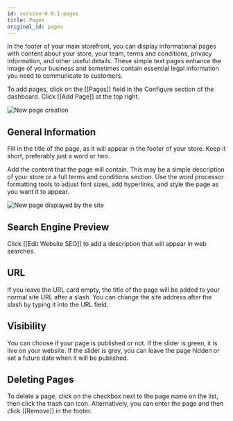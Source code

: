 ```yaml
---
id: version-0.0.1-pages
title: Pages
original_id: pages
---
```


In the footer of your main storefront, you can display informational pages with content about your store, your team, terms and conditions, privacy information, and other useful details. These simple text pages enhance the image of your business and sometimes contain essential legal information you need to communicate to customers.

To add pages, click on the [[Pages]] field in the Configure section of the dashboard. 
Click [[Add&nbsp;Page]] at the top right.

![New page creation](assets/dashboard-config/18.png)


## General Information

Fill in the title of the page, as it will appear in the footer of your store. Keep it short, preferably just a word or two. 

Add the content that the page will contain. This may be a simple description of your store or a full terms and conditions section. Use the word processor formatting tools to adjust font sizes, add hyperlinks, and style the page as you want it to appear.

![New page displayed by the site](assets/dashboard-config/19.png)


## Search Engine Preview

Click [[Edit&nbsp;Website&nbsp;SEO]] to add a description that will appear in web searches.


## URL

If you leave the URL card empty, the title of the page will be added to your normal site URL after a slash. You can change the site address after the slash by typing it into the URL field.


## Visibility

You can choose if your page is published or not. If the slider is green, it is live on your website. If the slider is grey, you can leave the page hidden or set a future date when it will be published.


## Deleting Pages

To delete a page, click on the checkbox next to the page name on the list, then click the trash can icon. Alternatively, you can enter the page and then click [[Remove]] in the footer.

